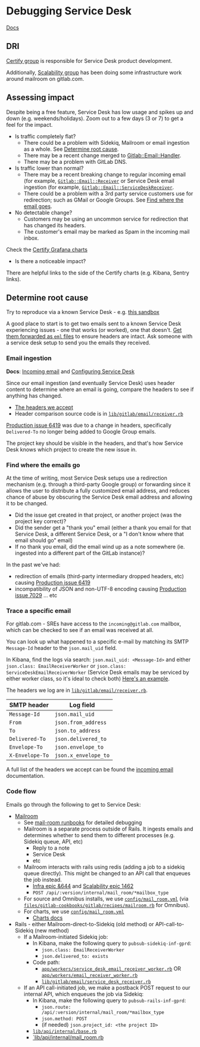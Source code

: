 # Debugging Service Desk

[Docs](https://docs.gitlab.com/ee/user/project/service_desk.html)

## DRI

[Certify group](https://about.gitlab.com/handbook/product/categories/features/#plancertify-group) is responsible for Service Desk product development.

Additionally, [Scalability group](https://about.gitlab.com/handbook/engineering/infrastructure/team/scalability/) has been doing some infrastructure work around mailroom on gitlab.com.

## Assessing impact

Despite being a free feature, Service Desk has low usage and spikes up and down (e.g. weekends/holidays).
Zoom out to a few days (3 or 7) to get a feel for the impact.

- Is traffic completely flat?
  - There could be a problem with Sidekiq, Mailroom or email ingestion as a whole. See [Determine root cause](#determine-root-cause).
  - There may be a recent change merged to [Gitlab::Email::Handler](https://gitlab.com/gitlab-org/gitlab/-/blob/master/lib/gitlab/email/handler.rb).
  - There may be a problem with GitLab DNS.
- Is traffic lower than normal?
  - There may be a recent breaking change to regular incoming email (for example, [`Gitlab::Email::Receiver`](https://gitlab.com/gitlab-org/gitlab/-/blob/master/lib/gitlab/email/receiver.rb) or Service Desk email ingestion (for example, [`Gitlab::Email::ServiceDeskReceiver`](https://gitlab.com/gitlab-org/gitlab/-/blob/master/lib/gitlab/email/service_desk_receiver.rb).
  - There could be a problem with a 3rd party service customers use for redirection; such as GMail or Google Groups. See [Find where the email goes](#find-where-the-email-goes).
- No detectable change?
  - Customers may be using an uncommon service for redirection that has changed its headers.
  - The customer's email may be marked as Spam in the incoming mail inbox.

Check the [Certify Grafana charts](https://dashboards.gitlab.net/d/stage-groups-certify/stage-groups-certify-group-dashboard?orgId=1&from=now-7d&to=now)

- Is there a noticeable impact?

There are helpful links to the side of the Certify charts (e.g. Kibana, Sentry links).

## Determine root cause

Try to reproduce via a known Service Desk - e.g. [this sandbox](https://gitlab.com/issue-reproduce/mailroom-sandbox)

A good place to start is to get two emails sent to a known Service Desk experiencing issues - one that works (or worked), one that doesn't.
[Get them forwarded as `eml` files](https://support.google.com/mail/answer/9261412?hl=en) to ensure headers are intact.
Ask someone with a service desk setup to send you the emails they received.

### Email ingestion

**Docs**: [Incoming email](https://docs.gitlab.com/ee/administration/incoming_email.html) and [Configuring Service Desk](https://docs.gitlab.com/ee/user/project/service_desk.html#configuring-service-desk)

Since our email ingestion (and eventually Service Desk) uses header content to determine where an email is going, compare the headers to see if anything has changed.

- [The headers we accept](https://docs.gitlab.com/ee/administration/incoming_email.html#accepted-headers)
- Header comparison source code is in [`lib/gitlab/email/receiver.rb`](https://gitlab.com/gitlab-org/gitlab/blob/master/lib/gitlab/email/receiver.rb)

[Production issue 6419](https://gitlab.com/gitlab-com/gl-infra/production/-/issues/6419) was due to a change in headers, specifically `Delivered-To` no longer being added to Google Group emails.

The project key should be visible in the headers, and that's how Service Desk knows which project to create the new issue in.

### Find where the emails go

At the time of writing, most Service Desk setups use a redirection mechanism (e.g. through a third-party Google group) or forwarding since it allows the user to distribute a fully customized email address, and reduces chance of abuse by obscuring the Service Desk email address and allowing it to be changed.

- Did the issue get created in that project, or another project (was the project key correct)?
- Did the sender get a "thank you" email (either a thank you email for that Service Desk, a different Service Desk, or a "I don't know where that email should go" email)
- If no thank you email, did the email wind up as a note somewhere (ie. ingested into a different part of the GitLab instance)?

In the past we've had:

- redirection of emails (third-party intermediary dropped headers, etc) causing [Production issue 6419](https://gitlab.com/gitlab-com/gl-infra/production/-/issues/6419)
- incompatibility of JSON and non-UTF-8 encoding causing [Production issue 7029](https://gitlab.com/gitlab-com/gl-infra/production/-/issues/7029)
  ... etc

### Trace a specific email

For gitlab.com - SREs have access to the `incoming@gitlab.com` mailbox, which can be checked to see if an email was received at all.

You can look up what happened to a specific e-mail by matching its SMTP `Message-Id` header to the `json.mail_uid` field.

In Kibana, find the logs via search: `json.mail_uid: <Message-Id>` and either `json.class: EmailReceiverWorker` or `json.class: ServiceDeskEmailReceiverWorker` (Service Desk emails may be serviced by either worker class, so it's ideal to check both)
[Here's an example](https://gitlab.com/gitlab-org/gitlab/-/issues/362030#note_942296374).

The headers we log are in [`lib/gitlab/email/receiver.rb`](https://gitlab.com/gitlab-org/gitlab/-/blob/98b8898604f3bc8d43ec079d51814d7ecadd3419/lib/gitlab/email/receiver.rb#L32-49).

| SMTP header     | Log field             |
|-----------------|-----------------------|
| `Message-Id`    | `json.mail_uid`       |
| `From`          | `json.from_address`   |
| `To`            | `json.to_address`     |
| `Delivered-To`  | `json.delivered_to`   |
| `Envelope-To`   | `json.envelope_to`    |
| `X-Envelope-To` | `json.x_envelope_to`  |

A full list of the headers we accept can be found the [incoming email](https://docs.gitlab.com/ee/administration/incoming_email.html#accepted-headers) documentation.

### Code flow

Emails go through the following to get to Service Desk:

- [Mailroom](https://gitlab.com/gitlab-org/gitlab-mail_room)
  - See [mail-room runbooks](../mailroom/README.md) for detailed debugging
  - Mailroom is a separate process outside of Rails. It ingests emails and determines whether to send them to different processes (e.g. Sidekiq queue, API, etc)
    - Reply to a note
    - Service Desk
    - etc
  - Mailroom interacts with rails using redis (adding a job to a sidekiq queue directly). This might be changed to an API call that enqueues the job instead.
    - [Infra epic &644](https://gitlab.com/groups/gitlab-com/gl-infra/-/epics/644) and [Scalability epic 1462](https://gitlab.com/gitlab-com/gl-infra/scalability/-/issues/1462)
    - `POST /api/:version/internal/mail_room/*mailbox_type`
  - For source and Omnibus installs, we use [`config/mail_room.yml`](https://gitlab.com/gitlab-org/gitlab/-/blob/master/config/mail_room.yml) (via [`files/gitlab-cookbooks/gitlab/recipes/mailroom.rb`](https://gitlab.com/gitlab-org/omnibus-gitlab/-/blob/master/files/gitlab-cookbooks/gitlab/recipes/mailroom.rb#L25) for Omnibus).
  - For charts, we use [`config/mail_room.yml`](https://gitlab.com/gitlab-org/gitlab/-/blob/master/config/mail_room.yml)
    - [Charts docs](https://docs.gitlab.com/charts/charts/gitlab/mailroom/)
- Rails - either Mailroom-direct-to-Sidekiq (old method) or API-call-to-Sidekiq (new method)
  - If a Mailroom-initiated Sidekiq job:
    - In Kibana, make the following query to `pubsub-sidekiq-inf-gprd`:
      - `json.class: EmailReceiverWorker`
      - `json.delivered_to: exists`
    - Code path:
      - [`app/workers/service_desk_email_receiver_worker.rb`](https://gitlab.com/gitlab-org/gitlab/blob/master/app/workers/service_desk_email_receiver_worker.rb) OR [`app/workers/email_receiver_worker.rb`](https://gitlab.com/gitlab-org/gitlab/blob/master/app/workers/email_receiver_worker.rb)
      - [`lib/gitlab/email/service_desk_receiver.rb`](https://gitlab.com/gitlab-org/gitlab/blob/master/lib/gitlab/email/service_desk_receiver.rb)
  - If an API call-initiated job, we make a postback POST request to our internal API, which enqueues the job via Sidekiq:
    - In Kibana, make the following query to `pubsub-rails-inf-gprd`:
      - `json.route: /api/:version/internal/mail_room/*mailbox_type`
      - `json.method: POST`
      - (if needed) `json.project_id: <the project ID>`
    - [`lib/api/internal/base.rb`](https://gitlab.com/gitlab-org/gitlab/-/blob/509e4ffb7626999af33406638bb80cd0de695d85/lib/api/internal/base.rb#L278-284)
    - [`lib/api/internal/mail_room.rb](https://gitlab.com/gitlab-org/gitlab/blob/master/lib/api/internal/mail_room.rb)
